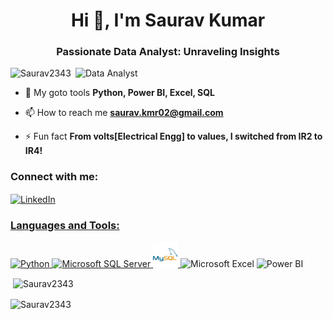 <h1 align="center">Hi 👋, I'm Saurav Kumar</h1>
<h3 align="center">Passionate Data Analyst: Unraveling Insights</h3>
<img align="right" alt="Data Analyst" width="400" src="https://uploads-ssl.webflow.com/5c19100c2b50073e6ee69da1/60d34f3b422c048fb72cb925_Analyze.gif">

<p align="left"> <img src="https://komarev.com/ghpvc/?username=deepshikhagithub&label=Profile%20views&color=0e75b6&style=flat" alt="Saurav2343" /> </p>

- 🌱 My goto tools **Python, Power BI, Excel, SQL**

- 📫 How to reach me **saurav.kmr02@gmail.com**

- ⚡ Fun fact **From volts[Electrical Engg] to values, I switched from IR2 to IR4!**

<h3 align="left">Connect with me:</h3>
<p align="left">
    <a href="https://www.linkedin.com/in/saurav-kumar-995494107" target="blank">
        <img align="center" src="https://img.icons8.com/color/48/000000/linkedin.png" alt="LinkedIn" width="40" height="40" />
   </p>
<h3 align="left">Languages and Tools:</h3>
<p align="left"> 
    <a href="https://www.python.org/" target="_blank" rel="noreferrer"> 
        <img src="https://www.svgrepo.com/show/303229/microsoft-sql-server-logo.svg" alt="Python" width="60" height="40"/> 
    </a>
    <a href="https://www.microsoft.com/en-us/sql-server" target="_blank" rel="noreferrer"> 
        <img src="https://github.com/user-attachments/assets/cb748f4d-9236-4f4a-b22a-e7dc397ff516" alt="Microsoft SQL Server" width="40" height="40"/> 
    </a> 
    <a href="https://www.mysql.com/" target="_blank" rel="noreferrer"> 
        <img src="https://raw.githubusercontent.com/devicons/devicon/master/icons/mysql/mysql-original-wordmark.svg" alt="MySQL" width="40" height="40"/> 
    </a>
    <img src="https://img.icons8.com/color/48/000000/microsoft-excel-2019--v1.png" alt="Microsoft Excel" width="40" height="40"/>
    <img src="https://img.icons8.com/color/48/000000/power-bi.png" alt="Power BI" width="40" height="40"/>
</p>
<p>&nbsp;<img align="center" src="https://github-readme-stats.vercel.app/api?username=Saurav2343&show_icons=true&locale=en" alt="Saurav2343" /></p>

<p><img align="center" src="https://streak-stats.demolab.com/?user=Saurav2343&" alt="Saurav2343" /></p>
